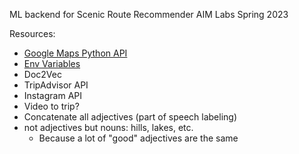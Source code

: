ML backend for Scenic Route Recommender AIM Labs Spring 2023

Resources:
* [Google Maps Python API](https://github.com/googlemaps/google-maps-services-python)
* [Env Variables](https://dev.to/jakewitcher/using-env-files-for-environment-variables-in-python-applications-55a1)
* Doc2Vec
* TripAdvisor API
* Instagram API
* Video to trip? 
* Concatenate all adjectives (part of speech labeling)
* not adjectives but nouns: hills, lakes, etc.
  * Because a lot of "good" adjectives are the same
